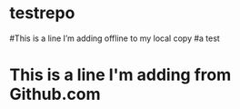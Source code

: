 # testrepo
#This is a line I’m adding offline to my local copy
#a test
# This is a line I'm adding from Github.com
